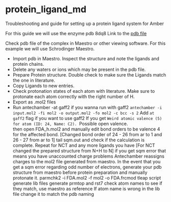 # protein_ligand_md
Troubleshooting and guide for setting up a protein ligand system for Amber

For this guide we will use the enzyme pdb 8dq8
Link to the [pdb file](https://www.rcsb.org/structure/8dq8)

Check pdb file of the complex in Maestro or other viewing software. For this example we will use Schrodinger Maestro.
- Import pdb in Maestro. Inspect the structure and note the ligands and protein chains.
- Delete any waters or ions which may be present in the pdb file.
- Prepare Protein structure. Double check to make sure the Ligands match the one in literature.
- Copy Ligands to new entries.
- Check protonation states of each atom with literature. Make sure to protonate each atom correctly with the right number of H.
- Export as .mol2 files
- Run antechamber -at gaff2 if you wanna run with gaff2
   ```antechamber -i input.mol2 -fi mol2 -o output.mol2 -fo mol2 -c bcc -s 2```
  Add `at gaff2` flag if you want to use gaff2 
  If you get `Weird atomic valence (5) for atom (ID: 24, Name: C2).
   `Possible open valence.  
   then open FDA_h.mol2 and manually edit bond orders to be valence 4 for the affected bond. [Changed bond order of 24 - 26 from ar to 1 and 26 - 27 from ar to 1]
  tail sqm.out and check if the calculation is complete.
  Repeat for NCT and any more ligands you have
  [For NCT changed the prepared structure from N+H to N]
  if you get sqm error that means you have unaccounted charge problems
  Antechamber reassigns charges to the mol2 file generated from maestro. In the event that you get a sqm error regarding odd number of electrons, generate your pdb structure from maestro before protein preparation and manually protonate it.
  parmchk2 -i FDA.mol2 -f mol2 -o FDA.frcmod
  tleap script
  generate lib files
  generate prmtop and rst7
  check atom names to see if they match, use maestro as reference
  If atom name is wrong in the lib file change it to match the pdb naming
